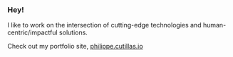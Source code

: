<base target="_blank">

<!-- <img align="right" src="https://github-readme-stats.vercel.app/api?username=pcutillas&count_private=true&show_icons=true&icon_color=ffffff&title_color=ffffff&text_color=ffffff&bg_color=45,000021,00004a,000021&hide_title=true&include_all_commits=true"/> -->

### Hey!

I like to work on the intersection of cutting-edge technologies and human-centric/impactful solutions.

Check out my portfolio site, [philippe.cutillas.io](https://philippe.cutillas.io)
